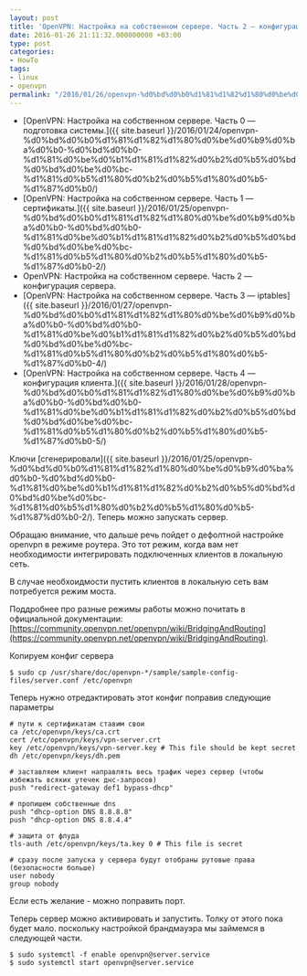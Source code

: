 ```yaml
---
layout: post
title: 'OpenVPN: Настройка на собственном сервере. Часть 2 — конфигурация сервера.'
date: 2016-01-26 21:11:32.000000000 +03:00
type: post
categories:
- HowTo
tags:
- linux
- openvpn
permalink: "/2016/01/26/openvpn-%d0%bd%d0%b0%d1%81%d1%82%d1%80%d0%be%d0%b9%d0%ba%d0%b0-%d0%bd%d0%b0-%d1%81%d0%be%d0%b1%d1%81%d1%82%d0%b2%d0%b5%d0%bd%d0%bd%d0%be%d0%bc-%d1%81%d0%b5%d1%80%d0%b2%d0%b5%d1%80%d0%b5-%d1%87%d0%b0-3/"
---
```

- [OpenVPN: Настройка на собственном сервере. Часть 0 — подготовка системы.]({{ site.baseurl }}/2016/01/24/openvpn-%d0%bd%d0%b0%d1%81%d1%82%d1%80%d0%be%d0%b9%d0%ba%d0%b0-%d0%bd%d0%b0-%d1%81%d0%be%d0%b1%d1%81%d1%82%d0%b2%d0%b5%d0%bd%d0%bd%d0%be%d0%bc-%d1%81%d0%b5%d1%80%d0%b2%d0%b5%d1%80%d0%b5-%d1%87%d0%b0/)
- [OpenVPN: Настройка на собственном сервере. Часть 1 — сертификаты.]({{ site.baseurl }}/2016/01/25/openvpn-%d0%bd%d0%b0%d1%81%d1%82%d1%80%d0%be%d0%b9%d0%ba%d0%b0-%d0%bd%d0%b0-%d1%81%d0%be%d0%b1%d1%81%d1%82%d0%b2%d0%b5%d0%bd%d0%bd%d0%be%d0%bc-%d1%81%d0%b5%d1%80%d0%b2%d0%b5%d1%80%d0%b5-%d1%87%d0%b0-2/)
- OpenVPN: Настройка на собственном сервере. Часть 2 — конфигурация сервера.
- [OpenVPN: Настройка на собственном сервере. Часть 3 — iptables]({{ site.baseurl }}/2016/01/27/openvpn-%d0%bd%d0%b0%d1%81%d1%82%d1%80%d0%be%d0%b9%d0%ba%d0%b0-%d0%bd%d0%b0-%d1%81%d0%be%d0%b1%d1%81%d1%82%d0%b2%d0%b5%d0%bd%d0%bd%d0%be%d0%bc-%d1%81%d0%b5%d1%80%d0%b2%d0%b5%d1%80%d0%b5-%d1%87%d0%b0-4/)
- [OpenVPN: Настройка на собственном сервере. Часть 4 — конфигурация клиента.]({{ site.baseurl }}/2016/01/28/openvpn-%d0%bd%d0%b0%d1%81%d1%82%d1%80%d0%be%d0%b9%d0%ba%d0%b0-%d0%bd%d0%b0-%d1%81%d0%be%d0%b1%d1%81%d1%82%d0%b2%d0%b5%d0%bd%d0%bd%d0%be%d0%bc-%d1%81%d0%b5%d1%80%d0%b2%d0%b5%d1%80%d0%b5-%d1%87%d0%b0-5/)

Ключи [сгенерировали]({{ site.baseurl }}/2016/01/25/openvpn-%d0%bd%d0%b0%d1%81%d1%82%d1%80%d0%be%d0%b9%d0%ba%d0%b0-%d0%bd%d0%b0-%d1%81%d0%be%d0%b1%d1%81%d1%82%d0%b2%d0%b5%d0%bd%d0%bd%d0%be%d0%bc-%d1%81%d0%b5%d1%80%d0%b2%d0%b5%d1%80%d0%b5-%d1%87%d0%b0-2/). Теперь можно запускать сервер.

Обращаю внимание, что дальше речь пойдет о дефолтной настройке openvpn в режиме роутера. Это тот режим, когда вам нет необходимости интегрировать подключенных клиентов в локальную сеть.

В случае необхоидмости пустить клиентов в локальную сеть вам потребуется режим моста.

Поддробнее про разные режимы работы можно почитать в официальной документации: [https://community.openvpn.net/openvpn/wiki/BridgingAndRouting](https://community.openvpn.net/openvpn/wiki/BridgingAndRouting).

Копируем конфиг сервера

```
$ sudo cp /usr/share/doc/openvpn-*/sample/sample-config-files/server.conf /etc/openvpn
```

Теперь нужно отредактировать этот конфиг поправив следующие параметры

```
# пути к сертификатам ставим свои  
ca /etc/openvpn/keys/ca.crt  
cert /etc/openvpn/keys/vpn-server.crt  
key /etc/openvpn/keys/vpn-server.key # This file should be kept secret  
dh /etc/openvpn/keys/dh.pem

# заставляем клиент направлять весь трафик через сервер (чтобы избежать всяких утечек днс-запросов)  
push "redirect-gateway def1 bypass-dhcp"

# пропишем собственные dns  
push "dhcp-option DNS 8.8.8.8"  
push "dhcp-option DNS 8.8.4.4"

# защита от флуда  
tls-auth /etc/openvpn/keys/ta.key 0 # This file is secret

# сразу после запуска у сервера будут отобраны рутовые права (безопасности больше)  
user nobody  
group nobody
```

Если есть желание - можно поправить порт.

Теперь сервер можно активировать и запустить. Толку от этого пока будет мало. поскольку настройкой брандмауэра мы займемся в следующей части.

```
$ sudo systemctl -f enable openvpn@server.service  
$ sudo systemctl start openvpn@server.service
```

